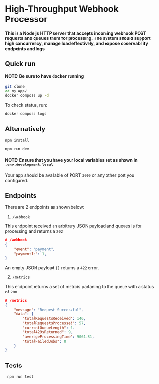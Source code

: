 # High-Throughput Webhook Processor

#### This is a Node.js HTTP server that accepts incoming webhook POST requests and queues them for processing. The system should support high concurrency, manage load effectively, and expose observability endpoints and logs

## Quick run
#### NOTE: Be sure to have docker running

```bash
git clone 
cd my-app/
docker compose up -d
```

To check status, run:

```bash
docker compose logs
```

## Alternatively

```bash
npm install

npm run dev
```

#### NOTE: Ensure that you have your local variables set as shown in `.env.development.local`

Your app should be available of PORT `3000` or any other port you configured.

## Endpoints

There are 2 endpoints as shown below:

1. `/webhook`

This endpoint received an arbitrary JSON payload and queues is for processing and returns a `202`

```json
# /webhook
{
    "event": "payment",
    "paymentId": 1,
}
```

An empty JSON payload `{}` returns a `422` error.

2. `/metrics`

This endpoint returns a set of metrcis partaning to the queue with a status of `200`.

```json
# /metrics
{
    "message": "Request Successful",
    "data": {
        "totalRequestsReceived": 146,
        "totalRequestsProcessed": 57,
        "currentQueueLength": 0,
        "total429sReturned": 9,
        "averageProcessingTime": 9061.81,
        "totalFailedJobs": 0
    }
}
```

## Tests

```bash
 npm run test
```
